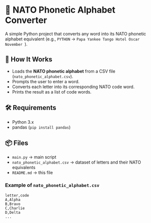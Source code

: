 # 🔡 NATO Phonetic Alphabet Converter

A simple Python project that converts any word into its NATO phonetic alphabet equivalent (e.g., `PYTHON` → `Papa Yankee Tango Hotel Oscar November `).

## 🧠 How It Works
- Loads the **NATO phonetic alphabet** from a CSV file (`nato_phonetic_alphabet.csv`).
- Prompts the user to enter a word.
- Converts each letter into its corresponding NATO code word.
- Prints the result as a list of code words.

## 🛠️ Requirements
- Python 3.x
- pandas (`pip install pandas`)

## 📦 Files
- `main.py` → main script
- `nato_phonetic_alphabet.csv` → dataset of letters and their NATO equivalents
- `README.md` → this file

### Example of `nato_phonetic_alphabet.csv`
```csv
letter,code
A,Alpha
B,Bravo
C,Charlie
D,Delta
...
